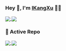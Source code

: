 ### Hey 👋, I'm [IKangXu](https://ikangxu.cn) 👨‍💻

<a href="#">
  <img align="center" src="https://github-readme-stats.vercel.app/api/top-langs/?username=IKangXu&layout=compact&theme=graywhite&locale=cn" />
</a>
<a href="#">
  <img align="center" src="https://github-readme-stats.vercel.app/api?username=IKangXu&show_icons=true&layout=compact&theme=graywhite&hide_border=true&locale=cn" />
</a>

### 👀 Active Repo

<a href="https://github.com/IKangXu/vuepress-theme-ic">
  <img align="center" src="https://github-readme-stats.vercel.app/api/pin/?username=IKangXu&repo=vuepress-theme-ic&theme=graywhite" />
</a>
<a href="https://github.com/IKangXu/spring-boot-starter-header">
  <img align="center" src="https://github-readme-stats.vercel.app/api/pin/?username=IKangXu&repo=spring-boot-starter-header&theme=graywhite" />
</a>

